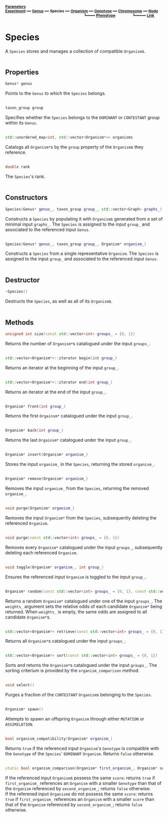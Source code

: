 <sub>**[Parameters](parameters.md)**</sub>  
<sub>**[Experiment](experiment.md)** ━━ **[Genus](genus.md)** ━━ **Species** ━━ **[Organism](organism.md)** ━━ **[Genotype](genotype.md)** ━━ **[Chromosome](chromosome.md)** ━━ **[Node](node.md)**</sub>  
&nbsp;&nbsp;&nbsp;&nbsp;&nbsp;&nbsp;&nbsp;&nbsp;&nbsp;&nbsp;&nbsp;&nbsp;&nbsp;&nbsp;&nbsp;&nbsp;&nbsp;&nbsp;&nbsp;&nbsp;&nbsp;&nbsp;&nbsp;&nbsp;&nbsp;&nbsp;&nbsp;&nbsp;&nbsp;&nbsp;&nbsp;&nbsp;&nbsp;&nbsp;&nbsp;&nbsp;&nbsp;&nbsp;&nbsp;&nbsp;&nbsp;&nbsp;&nbsp;&nbsp;&nbsp;&nbsp;&nbsp;&nbsp;&nbsp;&nbsp;&nbsp;&nbsp;&nbsp;&nbsp;&nbsp;&nbsp;&nbsp;&nbsp;&nbsp;&nbsp;&nbsp;&nbsp;&nbsp;
<sup>┗━━━━ **[Phenotype](phenotype.md)**</sup>
&nbsp;&nbsp;&nbsp;&nbsp;&nbsp;&nbsp;&nbsp;&nbsp;&nbsp;&nbsp;&nbsp;&nbsp;
<sup>┗━━━━━ **[Link](link.md)**</sup>  

# Species

A `Species` stores and manages a collection of compatible `Organism`s.  
&nbsp;


## Properties

```C++
Genus* genus
```

Points to the `Genus` to which the `Species` belongs.  
&nbsp;


```C++
taxon_group group
```

Specifies whether the `Species` belongs to the `DOMINANT` or `CONTESTANT` group within its `Genus`.  
&nbsp;


```C++
std::unordered_map<int, std::vector<Organism*>> organisms
```

Catalogs all `Organism*`s by the `group` property of the `Organism`s they reference.  
&nbsp;


```C++
double rank
```

The `Species`'s rank.  
&nbsp;


## Constructors

```C++
Species(Genus* genus_, taxon_group group_, std::vector<Graph> graphs_)
```

Constructs a `Species` by populating it with `Organism`s generated from a set of minimal input `graphs_`. The `Species` is assigned to the input `group_` and associated to the referenced input `Genus`.  
&nbsp;


```C++
Species(Genus* genus_, taxon_group group_, Organism* organism_)
```

Constructs a `Species` from a single representative `Organism`. The `Species` is assigned to the input `group_` and associated to the referenced input `Genus`.  
&nbsp;


## Destructor

```C++
~Species()
```

Destructs the `Species`, as well as all of its `Organism`s.  
&nbsp;


## Methods

```C++
unsigned int size(const std::vector<int> groups_ = {0, 1})
```

Returns the number of `Organism*`s catalogued under the input `groups_`.  
&nbsp;


```C++
std::vector<Organism*>::iterator begin(int group_)
```

Returns an iterator at the beginning of the input `group_`.  
&nbsp;


```C++
std::vector<Organism*>::iterator end(int group_)
```

Returns an iterator at the end of the input `group_`.  
&nbsp;


```C++
Organism* front(int group_)
```

Returns the first `Orgainsm*` catalogued under the input `group_`.  
&nbsp;


```C++
Organism* back(int group_)
```

Returns the last `Orgainsm*` catalogued under the input `group_`.  
&nbsp;


```C++
Organism* insert(Organism* organism_)
```

Stores the input `organism_` in the `Species`, returning the stored `organism_`.  
&nbsp;


```C++
Organism* remove(Organism* organism_)
```

Removes the input `organism_` from the `Species`, returning the removed `organism_`.  
&nbsp;


```C++
void purge(Organism* organism_)
```

Removes the input `Organism*` from the `Species`, subsequently deleting the referenced `Organism`.  
&nbsp;


```C++
void purge(const std::vector<int> groups_ = {0, 1})
```

Removes every `Organism*` catalogued under the input `groups_`, subsequently deleting each referenced `Organism`.  
&nbsp;


```C++
void toggle(Organism* organism_, int group_)
```

Ensures the referenced input `Organism` is toggled to the input `group_`.  
&nbsp;


```C++
Organism* random(const std::vector<int> groups_ = {0, 1}, const std::vector<double> weights_ = {})
```

Returns a random `Organism*` catalogued under one of the input `groups_`. The `weights_` argument sets the relative odds of each candidate `Organism*` being returned. When `weights_` is empty, the same odds are assigned to all candidate `Organism*`s.  
&nbsp;


```C++
std::vector<Organism*> retrieve(const std::vector<int> groups_ = {0, 1})
```

Returns all `Organism*`s catalogued under the input `groups_`.  
&nbsp;


```C++
std::vector<Organism*> sort(const std::vector<int> groups_ = {0, 1})
```

Sorts and returns the `Organism*`s catalogued under the input `groups_`. The sorting criterium is provided by the `organism_comparison` method.  
&nbsp;


```C++
void select()
```

Purges a fraction of the `CONTESTANT` `Organism`s belonging to the `Species`.  
&nbsp;


```C++
Organism* spawn()
```

Attempts to spawn an offspring `Organism` through either `MUTATION` or `ASSIMILATION`.  
&nbsp;


```C++
bool organism_compatibility(Organism* organism_)
```

Returns `true` if the referenced input `Organism`'s `Genotype` is compatible with the `Genotype` of the `Species`' `DOMINANT` `Organism`. Returns `false` otherwise.  
&nbsp;


```C++
static bool organism_comparison(Organism* first_organism_, Organism* second_organism_)
```

If the referenced input `Organism`s possess the same `score`: returns `true` if `first_organism_` references an `Organism` with a smaller `Genotype` than that of the `Organism` referenced by `second_organism_`; returns `false` otherwise.  
If the referened input `Organism`s do not possess the same `score`: returns `true` if `first_organism_` references an `Organism` with a smaller `score` than that of the `Organism` referenced by `second_organism_`; returns `false` otherwise.  
&nbsp;

